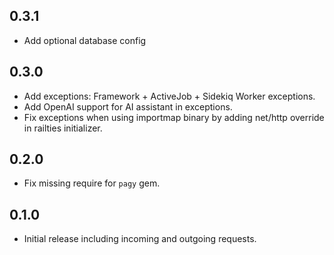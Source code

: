 ## 0.3.1

- Add optional database config

## 0.3.0

- Add exceptions: Framework + ActiveJob + Sidekiq Worker exceptions.
- Add OpenAI support for AI assistant in exceptions.
- Fix exceptions when using importmap binary by adding net/http override in railties initializer.

## 0.2.0

- Fix missing require for `pagy` gem.

## 0.1.0

- Initial release including incoming and outgoing requests.
